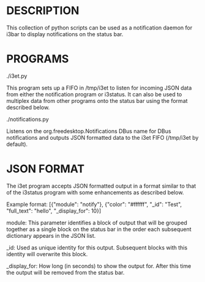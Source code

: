 DESCRIPTION
===========

This collection of python scripts can be used as a notification daemon
for i3bar to display notifications on the status bar.

PROGRAMS
========

./i3et.py

This program sets up a FIFO in /tmp/i3et to listen for incoming JSON
data from either the notification program or i3status. It can also be
used to multiplex data from other programs onto the status bar using
the format described below.

./notifications.py

Listens on the org.freedesktop.Notifications DBus name for DBus
notifications and outputs JSON formatted data to the i3et FIFO
(/tmp/i3et by default).

JSON FORMAT
===========

The i3et program accepts JSON formatted output in a format similar to
that of the i3status program with some enhancements as described
below.

Example format:
[{"module": "notify"},
 {"color": "#ffffff", "_id": "Test", "full_text": "hello", "_display_for": 10}]

module:
	This parameter identifies a block of output that will be
	grouped together as a single block on the status bar in the
	order each subsequent dictionary appears in the JSON list.

_id:
	Used as unique identity for this output. Subsequent blocks
	with this identity will overwrite this block.

_display_for:
	How long (in seconds) to show the output for. After this
	time the output will be removed from the status bar.
